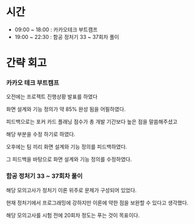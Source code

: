 # 시간
- 09:00 ~ 18:00 : 카카오테크 부트캠프
- 19:00 ~ 22:30 : 함공 정처기 33 ~ 37회차 풀이

# 간략 회고

### 카카오 테크 부트캠프

오전에는 프로젝트 진행상황 발표를 하였다

화면 설계와 기능 정의가 약 85% 완성 됨을 어필하였다.

피드백으로는 포커 카드 플래닝 점수가 총 개발 기간보다 높은 점을 말씀해주셨고

해당 부분을 수정 하기로 하였다.

오후에는 팀 끼리 화면 설계와 기능 정의를 피드백하였다.

그 피드백을 바탕으로 화면 설계와 기능 정의를 수정하였다.

### 함공 정처기 33 ~ 37회차 풀이

해당 모의고사가 정처기 이론 위주로 문제가 구성되어 있었다.

현재 정처기에서 프로그래밍에 강하지만 이론에 약한 점을 보완할 수 있다고 생각했다.

해당 모의고사를 시험 전에 20회차 정도는 푸는 것이 목표이다.